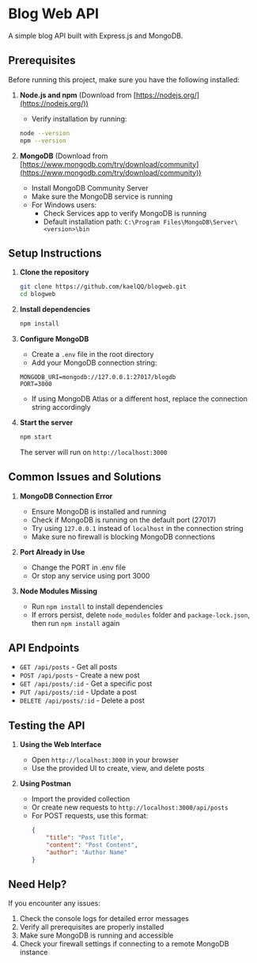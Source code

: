 # Blog Web API

A simple blog API built with Express.js and MongoDB.

## Prerequisites

Before running this project, make sure you have the following installed:

1. **Node.js and npm** (Download from [https://nodejs.org/](https://nodejs.org/))
   - Verify installation by running:
   ```bash
   node --version
   npm --version
   ```

2. **MongoDB** (Download from [https://www.mongodb.com/try/download/community](https://www.mongodb.com/try/download/community))
   - Install MongoDB Community Server
   - Make sure the MongoDB service is running
   - For Windows users:
     - Check Services app to verify MongoDB is running
     - Default installation path: `C:\Program Files\MongoDB\Server\<version>\bin`

## Setup Instructions

1. **Clone the repository**
   ```bash
   git clone https://github.com/kaelQQ/blogweb.git
   cd blogweb
   ```

2. **Install dependencies**
   ```bash
   npm install
   ```

3. **Configure MongoDB**
   - Create a `.env` file in the root directory
   - Add your MongoDB connection string:
   ```
   MONGODB_URI=mongodb://127.0.0.1:27017/blogdb
   PORT=3000
   ```
   - If using MongoDB Atlas or a different host, replace the connection string accordingly

4. **Start the server**
   ```bash
   npm start
   ```
   The server will run on `http://localhost:3000`

## Common Issues and Solutions

1. **MongoDB Connection Error**
   - Ensure MongoDB is installed and running
   - Check if MongoDB is running on the default port (27017)
   - Try using `127.0.0.1` instead of `localhost` in the connection string
   - Make sure no firewall is blocking MongoDB connections

2. **Port Already in Use**
   - Change the PORT in .env file
   - Or stop any service using port 3000

3. **Node Modules Missing**
   - Run `npm install` to install dependencies
   - If errors persist, delete `node_modules` folder and `package-lock.json`, then run `npm install` again

## API Endpoints

- `GET /api/posts` - Get all posts
- `POST /api/posts` - Create a new post
- `GET /api/posts/:id` - Get a specific post
- `PUT /api/posts/:id` - Update a post
- `DELETE /api/posts/:id` - Delete a post

## Testing the API

1. **Using the Web Interface**
   - Open `http://localhost:3000` in your browser
   - Use the provided UI to create, view, and delete posts

2. **Using Postman**
   - Import the provided collection
   - Or create new requests to `http://localhost:3000/api/posts`
   - For POST requests, use this format:
     ```json
     {
         "title": "Post Title",
         "content": "Post Content",
         "author": "Author Name"
     }
     ```

## Need Help?

If you encounter any issues:
1. Check the console logs for detailed error messages
2. Verify all prerequisites are properly installed
3. Make sure MongoDB is running and accessible
4. Check your firewall settings if connecting to a remote MongoDB instance
